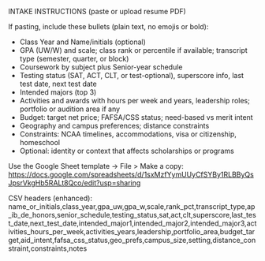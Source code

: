 INTAKE INSTRUCTIONS (paste or upload resume PDF)

If pasting, include these bullets (plain text, no emojis or bold):
- Class Year and Name/initials (optional)
- GPA (UW/W) and scale; class rank or percentile if available; transcript type (semester, quarter, or block)
- Coursework by subject plus Senior-year schedule
- Testing status (SAT, ACT, CLT, or test-optional), superscore info, last test date, next test date
- Intended majors (top 3)
- Activities and awards with hours per week and years, leadership roles; portfolio or audition area if any
- Budget: target net price; FAFSA/CSS status; need-based vs merit intent
- Geography and campus preferences; distance constraints
- Constraints: NCAA timelines, accommodations, visa or citizenship, homeschool
- Optional: identity or context that affects scholarships or programs

Use the Google Sheet template → File > Make a copy:
https://docs.google.com/spreadsheets/d/1sxMzfYymUUyCfSYBy1RLBByQsJpsrVkgHb5RALt8Qco/edit?usp=sharing

CSV headers (enhanced):
name_or_initials,class_year,gpa_uw,gpa_w,scale,rank_pct,transcript_type,ap_ib_de_honors,senior_schedule,testing_status,sat,act,clt,superscore,last_test_date,next_test_date,intended_major1,intended_major2,intended_major3,activities_hours_per_week,activities_years,leadership,portfolio_area,budget_target,aid_intent,fafsa_css_status,geo_prefs,campus_size,setting,distance_constraint,constraints,notes